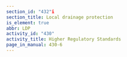 ```yaml
---
section_id: "432"i
section_title: Local drainage protection
is_element: true
abbr: LDP
activity_id: "430"
activity_title: Higher Regulatory Standards
page_in_manual: 430-6
---
```

